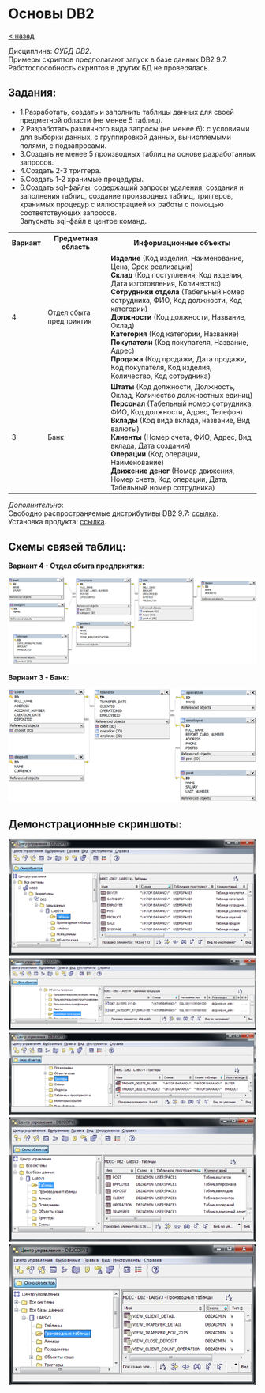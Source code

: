 # Основы DB2
[&lt; назад](../)  
<!--- *Прочтите это на другом языке:* *[~~English~~](README.en.md)*, **[Русский](README.md)**.  -->
Дисциплина: *СУБД DB2*.  
Примеры скриптов предполагают запуск в базе данных DB2 9.7.  
Работоспособность скриптов в других БД не проверялась.

## Задания:
* 1.Разработать, создать и заполнить таблицы данных для своей предметной области (не менее 5 таблиц).
* 2.Разработать различного вида запросы (не менее 6): с условиями для выборки данных, с группировкой данных, вычисляемыми полями, с подзапросами.
* 3.Создать не менее 5 производных таблиц на основе разработанных запросов.
* 4.Создать 2-3 триггера.
* 5.Создать 1-2 хранимые процедуры.
* 6.Создать sql-файлы, содержащий запросы удаления, создания и заполнения таблиц, создание производных таблиц, триггеров, хранимых процедур с иллюстрацией их работы с помощью соответствующих запросов.  
Запускать sql-файл в центре команд.

<table>
<tr><th>Вариант</th><th>Предметная область</th><th>Информационные объекты</th></tr>
<tr>
<td>4</td><td>Отдел сбыта предприятия</td>
	<td><b>Изделие</b> (Код изделия, Наименование, Цена, Срок реализации)<br>
	<b>Склад</b> (Код поступления, Код изделия, Дата изготовления, Количество)<br>
	<b>Сотрудники отдела</b> (Табельный номер сотрудника, ФИО, Код должности, Код категории)<br>
	<b>Должности</b> (Код должности, Название, Оклад)<br>
	<b>Категория</b> (Код категории, Название)<br>
	<b>Покупатели</b> (Код покупателя, Название, Адрес)<br>
	<b>Продажа</b> (Код продажи, Дата продажи, Код покупателя, Код изделия, Количество, Код сотрудника)
	</td>
</tr>
<tr>
<td>3</td><td>Банк</td>
	<td><b>Штаты</b> (Код должности, Должность, Оклад, Количество должностных единиц)<br>
	<b>Персонал</b> (Табельный  номер  сотрудника,  ФИО,  Код  должности, Адрес, Телефон)<br>
	<b>Вклады</b> (Код вида вклада, название, Вид валюты)<br>
	<b>Клиенты</b> (Номер счета, ФИО, Адрес, Вид вклада, Дата создания)<br>
	<b>Операции</b> (Код операции, Наименование)<br>
	<b>Движение денег</b> (Номер движения, Номер счета, Код операции, Дата, Табельный номер сотрудника)
	</td>
</tr>
</table>

*Дополнительно*:  
Свободно распространяемые дистрибутивы DB2 9.7: [ссылка](https://cloud.mail.ru/public/ryL5pvaB9vfw/db2).  
Установка продукта: [ссылка](http://www.xcarecrows.com/eclipse/doc/Xcarecrows4SMV/current_version/html/installationGuide/IBM%20Tools%20installation%20-%20DB2.html).

## Схемы связей таблиц:

**Вариант 4 - Отдел сбыта предприятия**:  

![Схема связей (Вариант 4)](screenshots/v4_db_scheme.png)  

**Вариант 3 - Банк**:  

![Схема связей (Вариант 3)](screenshots/v3_db_scheme.png)

## Демонстрационные скриншоты:

![Вариант 4 - таблицы](screenshots/v4_tables_in_control_center.png)  
![Вариант 4 - хранимые процедуры](screenshots/v4_stored_proc_in_control_center.png)  
![Вариант 4 - триггеры](screenshots/v4_triggers_in_control_center.png)  
![Вариант 3 - таблицы](screenshots/v3_tables_in_control_center.png)  
![Вариант 3 - представления](screenshots/v3_views_in_control_center.png)

